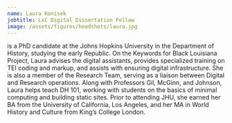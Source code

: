 ```yaml
---
name: Laura Konisek
jobtitle: LxC Digital Dissertation Fellow
image: /assets/figures/headshots/laura.jpg
---
```

is a PhD candidate at the Johns Hopkins University in the Department of History, studying the early Republic. On the Keywords for Black Louisiana Project, Laura advises the digital assistants, provides specialized training on TEI coding and markup, and assists with ensuring digital infrastructure. She is also a member of the Research Team, serving as a liaison between Digital and Research operations. Along with Professors Gil, McGinn, and Johnson, Laura helps teach DH 101, working with students on the basics of minimal computing and building static sites. Prior to attending JHU, she earned her BA from the University of California, Los Angeles, and her MA in World History and Culture from King’s College London.